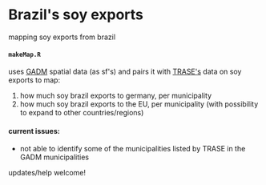 # Brazil's soy exports 
mapping soy exports from brazil

#### `makeMap.R`
uses [GADM](https://gadm.org/download_country_v3.html) spatial data (as sf's) and pairs it with [TRASE's](https://supplychains.trase.earth/flows/data-view?selectedYears%5B%5D=2007&selectedYears%5B%5D=2008&toolLayout=0&selectedMapDimensions=quant11&countries=27&commodities=1&selectedNodesIds%5B%5D=11140&selectedNodesIds%5B%5D=904&sources=11140%2C904&selectedColumnsIds=0_14-1_22-2_9-3_16)
data on soy exports to map:
1) how much soy brazil exports to germany, per municipality
2) how much soy brazil exports to the EU, per municipality
(with possibility to expand to other countries/regions)

#### current issues:
- not able to identify some of the municipalities listed by TRASE in the GADM municipalities

updates/help welcome! 
